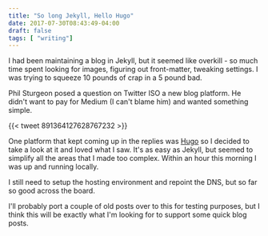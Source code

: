 ```yaml
---
title: "So long Jekyll, Hello Hugo"
date: 2017-07-30T08:43:49-04:00
draft: false
tags: [ "writing"]
---
```

I had been maintaining a blog in Jekyll, but it seemed like overkill - so much time spent looking for images, figuring out front-matter, tweaking settings. I was trying to squeeze 10 pounds of crap in a 5 pound bad.

Phil Sturgeon posed a question on Twitter ISO a new blog platform. He didn't want to pay for Medium (I can't blame him) and wanted something simple.

{{< tweet 891364127628767232 >}}

One platform that kept coming up in the replies was [Hugo](http://gohugo.io) so I decided to take a look at it and loved what I saw. It's as easy as Jekyll, but seemed to simplify all the areas that I made too complex. Within an hour this morning I was up and running locally.

I still need to setup the hosting environment and repoint the DNS, but so far so good across the board.

I'll probably port a couple of old posts over to this for testing purposes, but I think this will be exactly what I'm looking for to support some quick blog posts.